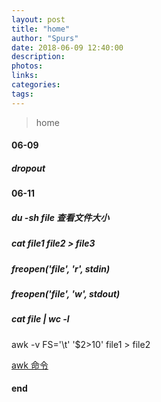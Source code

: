 ```yaml
---
layout: post
title: "home"
author: "Spurs"
date: 2018-06-09 12:40:00
description:
photos:
links:
categories:
tags:
---
```


> home
>

<!-- more -->

#### 06-09

##### dropout

#### 06-11

##### du -sh file 查看文件大小

##### cat file1 file2 > file3

##### freopen('file', 'r', stdin)

##### freopen('file', 'w', stdout)

##### cat file | wc -l

awk -v FS='\t' '$2>10' file1 > file2

[awk 命令](http://www.runoob.com/linux/linux-comm-awk.html)



#### end

